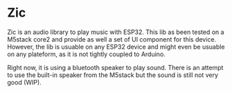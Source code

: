 # Zic

Zic is an audio library to play music with ESP32. This lib as been tested on a M5stack core2 and provide as well a set of UI component for this device. However, the lib is usuable on any ESP32 device and might even be usuable on any plateform, as it is not tightly coupled to Arduino.

Right now, it is using a bluetooth speaker to play sound. There is an attempt to use the built-in speaker from the M5stack but the sound is still not very good (WIP).
